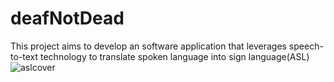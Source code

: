 # deafNotDead
This project aims to develop an  software application that leverages speech-to-text technology to translate spoken language into sign language(ASL)
![aslcover](https://github.com/user-attachments/assets/d2283f22-e8c4-4ee9-8202-0f9db4cc9c64)
